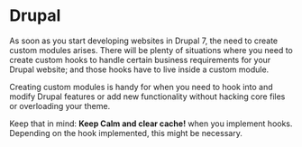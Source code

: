 # Drupal

As soon as you start developing websites in Drupal 7, the need to create custom modules arises. There will be plenty of situations where you need to create custom hooks to handle certain business requirements for your Drupal website; and those hooks have to live inside a custom module. 

Creating custom modules is handy for when you need to hook into and modify Drupal features or add new functionality without hacking core files or overloading your theme. 

Keep that in mind: <strong>Keep Calm and clear cache!</strong> when you implement hooks. Depending on the hook implemented, this might be necessary.
